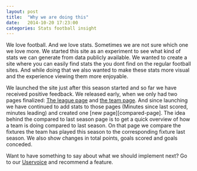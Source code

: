 ```yaml
---
layout: post
title:  "Why we are doing this"
date:   2014-10-20 17:23:00
categories: Stats football insight
---
```


We love football. And we love stats. Sometimes we are not sure which one we love more. We started this site as an experiment to see what kind of stats we
can generate from data publicly available. We wanted to create a site where you can easily find stats the you dont find on the regular football sites.
And while doing that we also wanted to make these stats more visual and the experience viewing them more enjoyable.

We launched the site just after this season started and so far we have received positive feedback. We released early, when we only had two pages finalized:
[The league page][league-page] and [the team page][team-page]. And since launching we have continued to add stats to those pages (Minutes since last scored, minutes leading)
and created one [new page][compared-page]. The idea behind the compared to last season page is to get a quick overview of how a team is doing compared to last season.
On that page we compare the fixtures the team has played this season to the corresponding fixture last season. We also show changes in total points, goals scored and goals conceded.

Want to have something to say about what we should implement next? Go to our [Uservoice][uv-page] and recommend a feature.

[league-page]: https://plstats.com
[team-page]:   http://plstats.com/#/Team/Liverpool
[compare-page]: http://plstats.com/#/ComparedToLastSeason/Chelsea
[uv-page]: plstats.uservoice.com